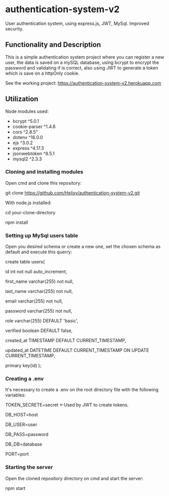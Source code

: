 # authentication-system-v2
User authentication system, using express.js, JWT, MySql. Improved security.
## Functionality and Description

This is a simple authentication system project where you can register a new user, the data is saved on a mySQL database, using bcrypt to encrypt the password and validating if is correct, also using JWT to generate a token which is save on a httpOnly cookie.

See the working project: https://authentication-system-v2.herokuapp.com
## Utilization

Node modules used:
- bcrypt ^5.0.1
- cookie-parser ^1.4.6
- cors ^2.8.5"
- dotenv ^16.0.0
- ejs ^3.0.2
- express ^4.17.3
- jsonwebtoken ^8.5.1
- mysql2 ^2.3.3

### Cloning and installing modules

Open cmd and clone this repository:

git clone https://github.com/Helisy/authentication-system-v2.git


With node.js installed:

cd your-clone-directory

npm install

### Setting up MySql users table

Open you desired schema or create a new one, set the chosen schema as default and execute this querry:


create table users(

id int not null auto_increment,

first_name varchar(255) not null,

last_name varchar(255) not null,

email varchar(255) not null,

password varchar(255) not null,

role varchar(255) DEFAULT 'basic',

verified boolean DEFAULT false,

created_at TIMESTAMP DEFAULT CURRENT_TIMESTAMP,

updated_at DATETIME DEFAULT CURRENT_TIMESTAMP ON UPDATE CURRENT_TIMESTAMP,  

primary key(id)
);

### Creating a .env

It's necessary to create a .env on the root directory file with the following variables:


TOKEN_SECRETE=secret <-Used by JWT to create tokens.

DB_HOST=host

DB_USER=user

DB_PASS=password

DB_DB=database

PORT=port

### Starting the server

Open the cloned repository directory on cmd and start the server:

npm start
